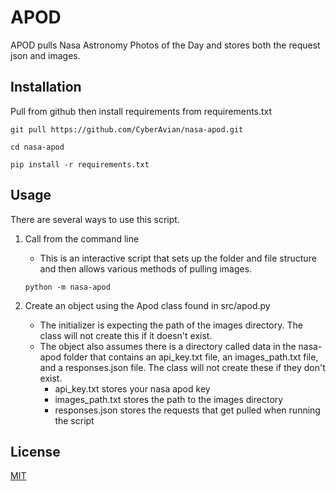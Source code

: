 # APOD

APOD pulls Nasa Astronomy Photos of the Day and stores both the request json and images.

## Installation

Pull from github then install requirements from requirements.txt

```shell
git pull https://github.com/CyberAvian/nasa-apod.git

cd nasa-apod

pip install -r requirements.txt
```

## Usage

There are several ways to use this script.

1. Call from the command line
    - This is an interactive script that sets up the folder and file structure and then allows various methods of pulling images.

    ```Shell
    python -m nasa-apod
    ```
2. Create an object using the Apod class found in src/apod.py
    - The initializer is expecting the path of the images directory. The class will not create this if it doesn't exist.
    - The object also assumes there is a directory called data in the nasa-apod folder that contains an api_key.txt file, an images_path.txt file, and a responses.json file. The class will not create these if they don't exist.
        - api_key.txt stores your nasa apod key
        - images_path.txt stores the path to the images directory
        - responses.json stores the requests that get pulled when running the script

## License
[MIT](https://choosealicense.com/licenses/mit/)